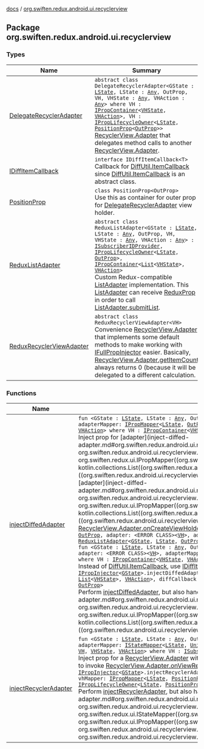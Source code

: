 [docs](../index.md) / [org.swiften.redux.android.ui.recyclerview](./index.md)

## Package org.swiften.redux.android.ui.recyclerview

### Types

| Name | Summary |
|---|---|
| [DelegateRecyclerAdapter](-delegate-recycler-adapter/index.md) | `abstract class DelegateRecyclerAdapter<GState : `[`LState`](-delegate-recycler-adapter/index.md#LState)`, LState : `[`Any`](https://kotlinlang.org/api/latest/jvm/stdlib/kotlin/-any/index.html)`, OutProp, VH, VHState : `[`Any`](https://kotlinlang.org/api/latest/jvm/stdlib/kotlin/-any/index.html)`, VHAction : `[`Any`](https://kotlinlang.org/api/latest/jvm/stdlib/kotlin/-any/index.html)`> where VH : `[`IPropContainer`](../org.swiften.redux.ui/-i-prop-container/index.md)`<`[`VHState`](-delegate-recycler-adapter/index.md#VHState)`, `[`VHAction`](-delegate-recycler-adapter/index.md#VHAction)`>, VH : `[`IPropLifecycleOwner`](../org.swiften.redux.ui/-i-prop-lifecycle-owner/index.md)`<`[`LState`](-delegate-recycler-adapter/index.md#LState)`, `[`PositionProp`](-position-prop/index.md)`<`[`OutProp`](-delegate-recycler-adapter/index.md#OutProp)`>>`<br>[RecyclerView.Adapter](#) that delegates method calls to another [RecyclerView.Adapter](#). |
| [IDiffItemCallback](-i-diff-item-callback/index.md) | `interface IDiffItemCallback<T>`<br>Callback for [DiffUtil.ItemCallback](#) since [DiffUtil.ItemCallback](#) is an abstract class. |
| [PositionProp](-position-prop/index.md) | `class PositionProp<OutProp>`<br>Use this as container for outer prop for [DelegateRecyclerAdapter](-delegate-recycler-adapter/index.md) view holder. |
| [ReduxListAdapter](-redux-list-adapter/index.md) | `abstract class ReduxListAdapter<GState : `[`LState`](-redux-list-adapter/index.md#LState)`, LState : `[`Any`](https://kotlinlang.org/api/latest/jvm/stdlib/kotlin/-any/index.html)`, OutProp, VH, VHState : `[`Any`](https://kotlinlang.org/api/latest/jvm/stdlib/kotlin/-any/index.html)`, VHAction : `[`Any`](https://kotlinlang.org/api/latest/jvm/stdlib/kotlin/-any/index.html)`> : `[`ISubscriberIDProvider`](../org.swiften.redux.core/-i-subscriber-i-d-provider/index.md)`, `[`IPropLifecycleOwner`](../org.swiften.redux.ui/-i-prop-lifecycle-owner/index.md)`<`[`LState`](-redux-list-adapter/index.md#LState)`, `[`OutProp`](-redux-list-adapter/index.md#OutProp)`>, `[`IPropContainer`](../org.swiften.redux.ui/-i-prop-container/index.md)`<`[`List`](https://kotlinlang.org/api/latest/jvm/stdlib/kotlin.collections/-list/index.html)`<`[`VHState`](-redux-list-adapter/index.md#VHState)`>, `[`VHAction`](-redux-list-adapter/index.md#VHAction)`>`<br>Custom Redux-compatible [ListAdapter](#) implementation. This [ListAdapter](#) can receive [ReduxProp](../org.swiften.redux.ui/-redux-prop/index.md) in order to call [ListAdapter.submitList](#). |
| [ReduxRecyclerViewAdapter](-redux-recycler-view-adapter/index.md) | `abstract class ReduxRecyclerViewAdapter<VH>`<br>Convenience [RecyclerView.Adapter](#) that implements some default methods to make working with [IFullPropInjector](../org.swiften.redux.ui/-i-full-prop-injector.md) easier. Basically, [RecyclerView.Adapter.getItemCount](#) always returns 0 (because it will be delegated to a different calculation. |

### Functions

| Name | Summary |
|---|---|
| [injectDiffedAdapter](inject-diffed-adapter.md) | `fun <GState : `[`LState`](inject-diffed-adapter.md#LState)`, LState : `[`Any`](https://kotlinlang.org/api/latest/jvm/stdlib/kotlin/-any/index.html)`, OutProp, VH, VHState : `[`Any`](https://kotlinlang.org/api/latest/jvm/stdlib/kotlin/-any/index.html)`, VHAction : `[`Any`](https://kotlinlang.org/api/latest/jvm/stdlib/kotlin/-any/index.html)`> `[`IPropInjector`](../org.swiften.redux.ui/-i-prop-injector/index.md)`<`[`GState`](inject-diffed-adapter.md#GState)`>.injectDiffedAdapter(outProp: `[`OutProp`](inject-diffed-adapter.md#OutProp)`, adapter: <ERROR CLASS><`[`VH`](inject-diffed-adapter.md#VH)`>, adapterMapper: `[`IPropMapper`](../org.swiften.redux.ui/-i-prop-mapper.md)`<`[`LState`](inject-diffed-adapter.md#LState)`, `[`OutProp`](inject-diffed-adapter.md#OutProp)`, `[`List`](https://kotlinlang.org/api/latest/jvm/stdlib/kotlin.collections/-list/index.html)`<`[`VHState`](inject-diffed-adapter.md#VHState)`>, `[`VHAction`](inject-diffed-adapter.md#VHAction)`>, diffCallback: <ERROR CLASS><`[`VHState`](inject-diffed-adapter.md#VHState)`>): `[`ReduxListAdapter`](-redux-list-adapter/index.md)`<`[`GState`](inject-diffed-adapter.md#GState)`, `[`LState`](inject-diffed-adapter.md#LState)`, `[`OutProp`](inject-diffed-adapter.md#OutProp)`, `[`VH`](inject-diffed-adapter.md#VH)`, `[`VHState`](inject-diffed-adapter.md#VHState)`, `[`VHAction`](inject-diffed-adapter.md#VHAction)`> where VH : `[`IPropContainer`](../org.swiften.redux.ui/-i-prop-container/index.md)`<`[`VHState`](inject-diffed-adapter.md#VHState)`, `[`VHAction`](inject-diffed-adapter.md#VHAction)`>, VH : `[`IPropLifecycleOwner`](../org.swiften.redux.ui/-i-prop-lifecycle-owner/index.md)`<`[`LState`](inject-diffed-adapter.md#LState)`, `[`OutProp`](inject-diffed-adapter.md#OutProp)`>`<br>Inject prop for [adapter](inject-diffed-adapter.md#org.swiften.redux.android.ui.recyclerview$injectDiffedAdapter(org.swiften.redux.ui.IPropInjector((org.swiften.redux.android.ui.recyclerview.injectDiffedAdapter.GState)), org.swiften.redux.android.ui.recyclerview.injectDiffedAdapter.OutProp, ((org.swiften.redux.android.ui.recyclerview.injectDiffedAdapter.VH)), org.swiften.redux.ui.IPropMapper((org.swiften.redux.android.ui.recyclerview.injectDiffedAdapter.LState, org.swiften.redux.android.ui.recyclerview.injectDiffedAdapter.OutProp, kotlin.collections.List((org.swiften.redux.android.ui.recyclerview.injectDiffedAdapter.VHState)), org.swiften.redux.android.ui.recyclerview.injectDiffedAdapter.VHAction)), ((org.swiften.redux.android.ui.recyclerview.injectDiffedAdapter.VHState)))/adapter) with a compatible [VH](inject-diffed-adapter.md#VH) by wrapping it in a [ListAdapter](#). Note that [adapter](inject-diffed-adapter.md#org.swiften.redux.android.ui.recyclerview$injectDiffedAdapter(org.swiften.redux.ui.IPropInjector((org.swiften.redux.android.ui.recyclerview.injectDiffedAdapter.GState)), org.swiften.redux.android.ui.recyclerview.injectDiffedAdapter.OutProp, ((org.swiften.redux.android.ui.recyclerview.injectDiffedAdapter.VH)), org.swiften.redux.ui.IPropMapper((org.swiften.redux.android.ui.recyclerview.injectDiffedAdapter.LState, org.swiften.redux.android.ui.recyclerview.injectDiffedAdapter.OutProp, kotlin.collections.List((org.swiften.redux.android.ui.recyclerview.injectDiffedAdapter.VHState)), org.swiften.redux.android.ui.recyclerview.injectDiffedAdapter.VHAction)), ((org.swiften.redux.android.ui.recyclerview.injectDiffedAdapter.VHState)))/adapter) does not have to be a [ListAdapter](#) - it can be any [RecyclerView.Adapter](#) as long as it implements [RecyclerView.Adapter.onCreateViewHolder](#).`fun <GState : `[`LState`](inject-diffed-adapter.md#LState)`, LState : `[`Any`](https://kotlinlang.org/api/latest/jvm/stdlib/kotlin/-any/index.html)`, OutProp, VH, VHState : `[`Any`](https://kotlinlang.org/api/latest/jvm/stdlib/kotlin/-any/index.html)`, VHAction : `[`Any`](https://kotlinlang.org/api/latest/jvm/stdlib/kotlin/-any/index.html)`> `[`IPropInjector`](../org.swiften.redux.ui/-i-prop-injector/index.md)`<`[`GState`](inject-diffed-adapter.md#GState)`>.injectDiffedAdapter(outProp: `[`OutProp`](inject-diffed-adapter.md#OutProp)`, adapter: <ERROR CLASS><`[`VH`](inject-diffed-adapter.md#VH)`>, adapterMapper: `[`IPropMapper`](../org.swiften.redux.ui/-i-prop-mapper.md)`<`[`LState`](inject-diffed-adapter.md#LState)`, `[`OutProp`](inject-diffed-adapter.md#OutProp)`, `[`List`](https://kotlinlang.org/api/latest/jvm/stdlib/kotlin.collections/-list/index.html)`<`[`VHState`](inject-diffed-adapter.md#VHState)`>, `[`VHAction`](inject-diffed-adapter.md#VHAction)`>, diffCallback: `[`IDiffItemCallback`](-i-diff-item-callback/index.md)`<`[`VHState`](inject-diffed-adapter.md#VHState)`>): `[`ReduxListAdapter`](-redux-list-adapter/index.md)`<`[`GState`](inject-diffed-adapter.md#GState)`, `[`LState`](inject-diffed-adapter.md#LState)`, `[`OutProp`](inject-diffed-adapter.md#OutProp)`, `[`VH`](inject-diffed-adapter.md#VH)`, `[`VHState`](inject-diffed-adapter.md#VHState)`, `[`VHAction`](inject-diffed-adapter.md#VHAction)`> where VH : `[`IPropContainer`](../org.swiften.redux.ui/-i-prop-container/index.md)`<`[`VHState`](inject-diffed-adapter.md#VHState)`, `[`VHAction`](inject-diffed-adapter.md#VHAction)`>, VH : `[`IPropLifecycleOwner`](../org.swiften.redux.ui/-i-prop-lifecycle-owner/index.md)`<`[`LState`](inject-diffed-adapter.md#LState)`, `[`OutProp`](inject-diffed-adapter.md#OutProp)`>`<br>`fun <GState : `[`LState`](inject-diffed-adapter.md#LState)`, LState : `[`Any`](https://kotlinlang.org/api/latest/jvm/stdlib/kotlin/-any/index.html)`, OutProp, VH, VHState : `[`Any`](https://kotlinlang.org/api/latest/jvm/stdlib/kotlin/-any/index.html)`, VHAction : `[`Any`](https://kotlinlang.org/api/latest/jvm/stdlib/kotlin/-any/index.html)`> `[`IPropInjector`](../org.swiften.redux.ui/-i-prop-injector/index.md)`<`[`GState`](inject-diffed-adapter.md#GState)`>.injectDiffedAdapter(outProp: `[`OutProp`](inject-diffed-adapter.md#OutProp)`, lifecycleOwner: <ERROR CLASS>, adapter: <ERROR CLASS><`[`VH`](inject-diffed-adapter.md#VH)`>, adapterMapper: `[`IPropMapper`](../org.swiften.redux.ui/-i-prop-mapper.md)`<`[`LState`](inject-diffed-adapter.md#LState)`, `[`OutProp`](inject-diffed-adapter.md#OutProp)`, `[`List`](https://kotlinlang.org/api/latest/jvm/stdlib/kotlin.collections/-list/index.html)`<`[`VHState`](inject-diffed-adapter.md#VHState)`>, `[`VHAction`](inject-diffed-adapter.md#VHAction)`>, diffCallback: `[`IDiffItemCallback`](-i-diff-item-callback/index.md)`<`[`VHState`](inject-diffed-adapter.md#VHState)`>): <ERROR CLASS><`[`VHState`](inject-diffed-adapter.md#VHState)`, `[`VH`](inject-diffed-adapter.md#VH)`> where VH : `[`IPropContainer`](../org.swiften.redux.ui/-i-prop-container/index.md)`<`[`VHState`](inject-diffed-adapter.md#VHState)`, `[`VHAction`](inject-diffed-adapter.md#VHAction)`>, VH : `[`IPropLifecycleOwner`](../org.swiften.redux.ui/-i-prop-lifecycle-owner/index.md)`<`[`LState`](inject-diffed-adapter.md#LState)`, `[`OutProp`](inject-diffed-adapter.md#OutProp)`>`<br>Instead of [DiffUtil.ItemCallback](#), use [IDiffItemCallback](-i-diff-item-callback/index.md) to avoid abstract class.`fun <GState : `[`LState`](inject-diffed-adapter.md#LState)`, LState : `[`Any`](https://kotlinlang.org/api/latest/jvm/stdlib/kotlin/-any/index.html)`, OutProp, VH, VHState : `[`Any`](https://kotlinlang.org/api/latest/jvm/stdlib/kotlin/-any/index.html)`, VHAction : `[`Any`](https://kotlinlang.org/api/latest/jvm/stdlib/kotlin/-any/index.html)`> `[`IPropInjector`](../org.swiften.redux.ui/-i-prop-injector/index.md)`<`[`GState`](inject-diffed-adapter.md#GState)`>.injectDiffedAdapter(outProp: `[`OutProp`](inject-diffed-adapter.md#OutProp)`, lifecycleOwner: <ERROR CLASS>, adapter: <ERROR CLASS><`[`VH`](inject-diffed-adapter.md#VH)`>, adapterMapper: `[`IPropMapper`](../org.swiften.redux.ui/-i-prop-mapper.md)`<`[`LState`](inject-diffed-adapter.md#LState)`, `[`OutProp`](inject-diffed-adapter.md#OutProp)`, `[`List`](https://kotlinlang.org/api/latest/jvm/stdlib/kotlin.collections/-list/index.html)`<`[`VHState`](inject-diffed-adapter.md#VHState)`>, `[`VHAction`](inject-diffed-adapter.md#VHAction)`>, diffCallback: <ERROR CLASS><`[`VHState`](inject-diffed-adapter.md#VHState)`>): <ERROR CLASS><`[`VHState`](inject-diffed-adapter.md#VHState)`, `[`VH`](inject-diffed-adapter.md#VH)`> where VH : `[`IPropContainer`](../org.swiften.redux.ui/-i-prop-container/index.md)`<`[`VHState`](inject-diffed-adapter.md#VHState)`, `[`VHAction`](inject-diffed-adapter.md#VHAction)`>, VH : `[`IPropLifecycleOwner`](../org.swiften.redux.ui/-i-prop-lifecycle-owner/index.md)`<`[`LState`](inject-diffed-adapter.md#LState)`, `[`OutProp`](inject-diffed-adapter.md#OutProp)`>`<br>Perform [injectDiffedAdapter](inject-diffed-adapter.md), but also handle lifecycle with [lifecycleOwner](inject-diffed-adapter.md#org.swiften.redux.android.ui.recyclerview$injectDiffedAdapter(org.swiften.redux.ui.IPropInjector((org.swiften.redux.android.ui.recyclerview.injectDiffedAdapter.GState)), org.swiften.redux.android.ui.recyclerview.injectDiffedAdapter.OutProp, , ((org.swiften.redux.android.ui.recyclerview.injectDiffedAdapter.VH)), org.swiften.redux.ui.IPropMapper((org.swiften.redux.android.ui.recyclerview.injectDiffedAdapter.LState, org.swiften.redux.android.ui.recyclerview.injectDiffedAdapter.OutProp, kotlin.collections.List((org.swiften.redux.android.ui.recyclerview.injectDiffedAdapter.VHState)), org.swiften.redux.android.ui.recyclerview.injectDiffedAdapter.VHAction)), ((org.swiften.redux.android.ui.recyclerview.injectDiffedAdapter.VHState)))/lifecycleOwner). |
| [injectRecyclerAdapter](inject-recycler-adapter.md) | `fun <GState : `[`LState`](inject-recycler-adapter.md#LState)`, LState : `[`Any`](https://kotlinlang.org/api/latest/jvm/stdlib/kotlin/-any/index.html)`, OutProp, VH, VHState : `[`Any`](https://kotlinlang.org/api/latest/jvm/stdlib/kotlin/-any/index.html)`, VHAction : `[`Any`](https://kotlinlang.org/api/latest/jvm/stdlib/kotlin/-any/index.html)`> `[`IPropInjector`](../org.swiften.redux.ui/-i-prop-injector/index.md)`<`[`GState`](inject-recycler-adapter.md#GState)`>.injectRecyclerAdapter(outProp: `[`OutProp`](inject-recycler-adapter.md#OutProp)`, adapter: <ERROR CLASS><`[`VH`](inject-recycler-adapter.md#VH)`>, adapterMapper: `[`IStateMapper`](../org.swiften.redux.ui/-i-state-mapper/index.md)`<`[`LState`](inject-recycler-adapter.md#LState)`, `[`Unit`](https://kotlinlang.org/api/latest/jvm/stdlib/kotlin/-unit/index.html)`, `[`Int`](https://kotlinlang.org/api/latest/jvm/stdlib/kotlin/-int/index.html)`>, vhMapper: `[`IPropMapper`](../org.swiften.redux.ui/-i-prop-mapper.md)`<`[`LState`](inject-recycler-adapter.md#LState)`, `[`PositionProp`](-position-prop/index.md)`<`[`OutProp`](inject-recycler-adapter.md#OutProp)`>, `[`VHState`](inject-recycler-adapter.md#VHState)`, `[`VHAction`](inject-recycler-adapter.md#VHAction)`>): `[`DelegateRecyclerAdapter`](-delegate-recycler-adapter/index.md)`<`[`GState`](inject-recycler-adapter.md#GState)`, `[`LState`](inject-recycler-adapter.md#LState)`, `[`OutProp`](inject-recycler-adapter.md#OutProp)`, `[`VH`](inject-recycler-adapter.md#VH)`, `[`VHState`](inject-recycler-adapter.md#VHState)`, `[`VHAction`](inject-recycler-adapter.md#VHAction)`> where VH : `[`ISubscriberIDProvider`](../org.swiften.redux.core/-i-subscriber-i-d-provider/index.md)`, VH : `[`IPropContainer`](../org.swiften.redux.ui/-i-prop-container/index.md)`<`[`VHState`](inject-recycler-adapter.md#VHState)`, `[`VHAction`](inject-recycler-adapter.md#VHAction)`>, VH : `[`IPropLifecycleOwner`](../org.swiften.redux.ui/-i-prop-lifecycle-owner/index.md)`<`[`LState`](inject-recycler-adapter.md#LState)`, `[`PositionProp`](-position-prop/index.md)`<`[`OutProp`](inject-recycler-adapter.md#OutProp)`>>`<br>Inject prop for a [RecyclerView.Adapter](#) with a compatible [VH](inject-recycler-adapter.md#VH). Note that this does not support lifecycle handling, so we will need to manually set null via [RecyclerView.setAdapter](#) in order to invoke [RecyclerView.Adapter.onViewRecycled](#), e.g. on orientation change.`fun <GState : `[`LState`](inject-recycler-adapter.md#LState)`, LState : `[`Any`](https://kotlinlang.org/api/latest/jvm/stdlib/kotlin/-any/index.html)`, OutProp, VH, VHState : `[`Any`](https://kotlinlang.org/api/latest/jvm/stdlib/kotlin/-any/index.html)`, VHAction : `[`Any`](https://kotlinlang.org/api/latest/jvm/stdlib/kotlin/-any/index.html)`> `[`IPropInjector`](../org.swiften.redux.ui/-i-prop-injector/index.md)`<`[`GState`](inject-recycler-adapter.md#GState)`>.injectRecyclerAdapter(outProp: `[`OutProp`](inject-recycler-adapter.md#OutProp)`, lifecycleOwner: <ERROR CLASS>, adapter: <ERROR CLASS><`[`VH`](inject-recycler-adapter.md#VH)`>, adapterMapper: `[`IStateMapper`](../org.swiften.redux.ui/-i-state-mapper/index.md)`<`[`LState`](inject-recycler-adapter.md#LState)`, `[`Unit`](https://kotlinlang.org/api/latest/jvm/stdlib/kotlin/-unit/index.html)`, `[`Int`](https://kotlinlang.org/api/latest/jvm/stdlib/kotlin/-int/index.html)`>, vhMapper: `[`IPropMapper`](../org.swiften.redux.ui/-i-prop-mapper.md)`<`[`LState`](inject-recycler-adapter.md#LState)`, `[`PositionProp`](-position-prop/index.md)`<`[`OutProp`](inject-recycler-adapter.md#OutProp)`>, `[`VHState`](inject-recycler-adapter.md#VHState)`, `[`VHAction`](inject-recycler-adapter.md#VHAction)`>): <ERROR CLASS><`[`VH`](inject-recycler-adapter.md#VH)`> where VH : `[`ISubscriberIDProvider`](../org.swiften.redux.core/-i-subscriber-i-d-provider/index.md)`, VH : `[`IPropContainer`](../org.swiften.redux.ui/-i-prop-container/index.md)`<`[`VHState`](inject-recycler-adapter.md#VHState)`, `[`VHAction`](inject-recycler-adapter.md#VHAction)`>, VH : `[`IPropLifecycleOwner`](../org.swiften.redux.ui/-i-prop-lifecycle-owner/index.md)`<`[`LState`](inject-recycler-adapter.md#LState)`, `[`PositionProp`](-position-prop/index.md)`<`[`OutProp`](inject-recycler-adapter.md#OutProp)`>>`<br>Perform [injectRecyclerAdapter](inject-recycler-adapter.md), but also handle lifecycle with [lifecycleOwner](inject-recycler-adapter.md#org.swiften.redux.android.ui.recyclerview$injectRecyclerAdapter(org.swiften.redux.ui.IPropInjector((org.swiften.redux.android.ui.recyclerview.injectRecyclerAdapter.GState)), org.swiften.redux.android.ui.recyclerview.injectRecyclerAdapter.OutProp, , ((org.swiften.redux.android.ui.recyclerview.injectRecyclerAdapter.VH)), org.swiften.redux.ui.IStateMapper((org.swiften.redux.android.ui.recyclerview.injectRecyclerAdapter.LState, kotlin.Unit, kotlin.Int)), org.swiften.redux.ui.IPropMapper((org.swiften.redux.android.ui.recyclerview.injectRecyclerAdapter.LState, org.swiften.redux.android.ui.recyclerview.PositionProp((org.swiften.redux.android.ui.recyclerview.injectRecyclerAdapter.OutProp)), org.swiften.redux.android.ui.recyclerview.injectRecyclerAdapter.VHState, org.swiften.redux.android.ui.recyclerview.injectRecyclerAdapter.VHAction)))/lifecycleOwner). |
